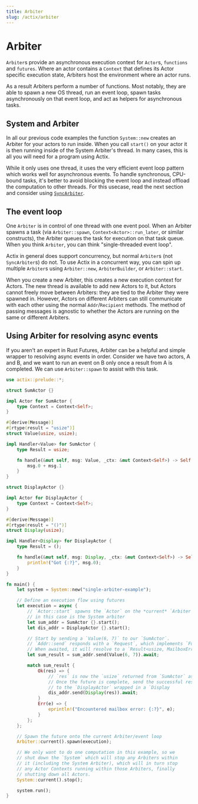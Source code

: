 ```yaml
---
title: Arbiter
slug: /actix/arbiter
---
```


# Arbiter

`Arbiter`s provide an asynchronous execution context for `Actor`s, `functions` and `futures`. Where an actor contains a `Context` that defines its Actor specific execution state, Arbiters host the environment where an actor runs.

As a result Arbiters perform a number of functions. Most notably, they are able to spawn a new OS thread, run an event loop, spawn tasks asynchronously on that event loop, and act as helpers for asynchronous tasks.

## System and Arbiter

In all our previous code examples the function `System::new` creates an Arbiter for your actors to run inside. When you call `start()` on your actor it is then running inside of the System Arbiter's thread. In many cases, this is all you will need for a program using Actix.

While it only uses one thread, it uses the very efficient event loop pattern which works well for asynchronous events. To handle synchronous, CPU-bound tasks, it's better to avoid blocking the event loop and instead offload the computation to other threads. For this usecase, read the next section and consider using [`SyncArbiter`](./sync-arbiter).

## The event loop

One `Arbiter` is in control of one thread with one event pool. When an Arbiter spawns a task (via `Arbiter::spawn`, `Context<Actor>::run_later`, or similar constructs), the Arbiter queues the task for execution on that task queue. When you think `Arbiter`, you can think "single-threaded event loop".

Actix in general does support concurrency, but normal `Arbiter`s (not `SyncArbiter`s) do not. To use Actix in a concurrent way, you can spin up multiple `Arbiter`s using `Arbiter::new`, `ArbiterBuilder`, or `Arbiter::start`.

When you create a new Arbiter, this creates a new execution context for Actors. The new thread is available to add new Actors to it, but Actors cannot freely move between Arbiters: they are tied to the Arbiter they were spawned in. However, Actors on different Arbiters can still communicate with each other using the normal `Addr`/`Recipient` methods. The method of passing messages is agnostic to whether the Actors are running on the same or different Arbiters.

## Using Arbiter for resolving async events

If you aren't an expert in Rust Futures, Arbiter can be a helpful and simple wrapper to resolving async events in order. Consider we have two actors, A and B, and we want to run an event on B only once a result from A is completed. We can use `Arbiter::spawn` to assist with this task.

```rust
use actix::prelude::*;

struct SumActor {}

impl Actor for SumActor {
    type Context = Context<Self>;
}

#[derive(Message)]
#[rtype(result = "usize")]
struct Value(usize, usize);

impl Handler<Value> for SumActor {
    type Result = usize;

    fn handle(&mut self, msg: Value, _ctx: &mut Context<Self>) -> Self::Result {
        msg.0 + msg.1
    }
}

struct DisplayActor {}

impl Actor for DisplayActor {
    type Context = Context<Self>;
}

#[derive(Message)]
#[rtype(result = "()")]
struct Display(usize);

impl Handler<Display> for DisplayActor {
    type Result = ();

    fn handle(&mut self, msg: Display, _ctx: &mut Context<Self>) -> Self::Result {
        println!("Got {:?}", msg.0);
    }
}

fn main() {
    let system = System::new("single-arbiter-example");

    // Define an execution flow using futures
    let execution = async {
        // `Actor::start` spawns the `Actor` on the *current* `Arbiter`, which
        // in this case is the System arbiter
        let sum_addr = SumActor {}.start();
        let dis_addr = DisplayActor {}.start();

        // Start by sending a `Value(6, 7)` to our `SumActor`.
        // `Addr::send` responds with a `Request`, which implements `Future`.
        // When awaited, it will resolve to a `Result<usize, MailboxError>`.
        let sum_result = sum_addr.send(Value(6, 7)).await;

        match sum_result {
            Ok(res) => {
                // `res` is now the `usize` returned from `SumActor` as a response to `Value(6, 7)`
                // Once the future is complete, send the successful response (`usize`)
                // to the `DisplayActor` wrapped in a `Display
                dis_addr.send(Display(res)).await;
            }
            Err(e) => {
                eprintln!("Encountered mailbox error: {:?}", e);
            }
        };
    };

    // Spawn the future onto the current Arbiter/event loop
    Arbiter::current().spawn(execution);

    // We only want to do one computation in this example, so we
    // shut down the `System` which will stop any Arbiters within
    // it (including the System Arbiter), which will in turn stop
    // any Actor Contexts running within those Arbiters, finally
    // shutting down all Actors.
    System::current().stop();

    system.run();
}
```
